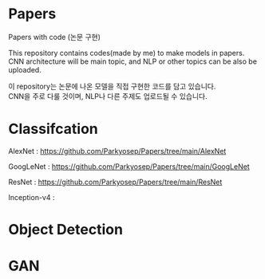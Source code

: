 # Papers
Papers with code (논문 구현)

This repository contains codes(made by me) to make models in papers.  
CNN architecture will be main topic, and NLP or other topics can be also be uploaded.

이 repository는 논문에 나온 모델을 직접 구현한 코드를 담고 있습니다.  
CNN을 주로 다룰 것이며, NLP나 다른 주제도 업로드될 수 있습니다.

# Classifcation  
AlexNet : https://github.com/Parkyosep/Papers/tree/main/AlexNet

GoogLeNet : https://github.com/Parkyosep/Papers/tree/main/GoogLeNet

ResNet : https://github.com/Parkyosep/Papers/tree/main/ResNet

Inception-v4 : 

# Object Detection  

# GAN  


